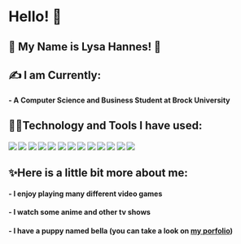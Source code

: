 # Hello! 👋

## 🌸 My Name is Lysa Hannes! 🦕

## ✍️ I am Currently:
#### - A Computer Science and Business Student at Brock University

## 👩‍💻Technology and Tools I have used:
#### ![](https://img.shields.io/badge/code-java-informational?style=for-the-badge&logo=Java&logoColor=white&color=67dbeb) ![](https://img.shields.io/badge/code-python-informational?style=for-the-badge&logo=Python&logoColor=white&color=67dbeb) ![](https://img.shields.io/badge/code-c++-informational?style=for-the-badge&logo=C++&logoColor=white&color=67dbeb) ![](https://img.shields.io/badge/code-HTML-informational?style=for-the-badge&logo=HTML5&logoColor=white&color=67dbeb) ![](https://img.shields.io/badge/code-css-informational?style=for-the-badge&logo=CSS3&logoColor=white&color=67dbeb) ![](https://img.shields.io/badge/code-PHP-informational?style=for-the-badge&logo=PHP&logoColor=white&color=67dbeb) ![](https://img.shields.io/badge/code-MongoDB-informational?style=for-the-badge&logo=MongoDB&logoColor=white&color=67dbeb) ![](https://img.shields.io/badge/code-JavaScript-informational?style=for-the-badge&logo=JavaScript&logoColor=white&color=67dbeb) ![](https://img.shields.io/badge/code-Microsoft%20Visual%20Basics%206-informational?style=for-the-badge&logo=&logoColor=white&color=67dbeb) ![](https://img.shields.io/badge/Tools-Bash-informational?style=for-the-badge&logo=Bash&logoColor=white&color=67dbeb) ![](https://img.shields.io/badge/Tools-Adobe%20Photoshop-informational?style=for-the-badge&logo=Adobe%20Photoshop&logoColor=white&color=67dbeb) ![](https://img.shields.io/badge/Tools-Microsoft%20Office-informational?style=for-the-badge&logo=Microsoft%20Office&logoColor=white&color=67dbeb) ![](https://img.shields.io/badge/Tools-Google%20apps-informational?style=for-the-badge&logo=Google&logoColor=white&color=67dbeb)

## ✨Here is a little bit more about me:
#### - I enjoy playing many different video games
#### - I watch some anime and other tv shows
#### - I have a puppy named bella (you can take a look on [my porfolio](https://lysahannes.github.io/Portfolio/index.html))


<!--
**LysaHannes/LysaHannes** is a ✨ _special_ ✨ repository because its `README.md` (this file) appears on your GitHub profile.

Here are some ideas to get you started:

- 🔭 I’m currently working on ...
- 🌱 I’m currently learning ...
- 👯 I’m looking to collaborate on ...
- 🤔 I’m looking for help with ...
- 💬 Ask me about ...
- 📫 How to reach me: ...
- 😄 Pronouns: ...
- ⚡ Fun fact: ...
-->
